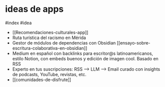 # ideas de apps
#index #idea 

- [[Recomendaciones-culturales-app]]
- Ruta turística del racismo en Mérida
- Gestor de módulos de dependencias con Obsidian [[ensayo-sobre-escritura-colaborativa-en-obsidian]]
- Medium en español con backlinks para escritor@s latinoamericanos, estilo Notion, con embeds buenos y edición de imagen cool. Basado en RSS 
- Experto en tus suscripciones: RSS --> LLM --> Email curado con insights de podcasts, YouTube, revistas, etc.
- [[comunidades-de-disfrute]]
